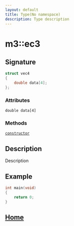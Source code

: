 ```yaml
---
layout: default
title: Type(No namespace)
description: Type description
---
```


# m3::ec3

## Signature

```c++
struct vec4
{
    double data[4];
};
```

### Attributes

`double data[4]`

### Methods

[`constructor`]()

## Description

Description


## Example

```c++
int main(void)
{
    return 0;
}
```

## [Home](https://developergy.github.io/math3d/)